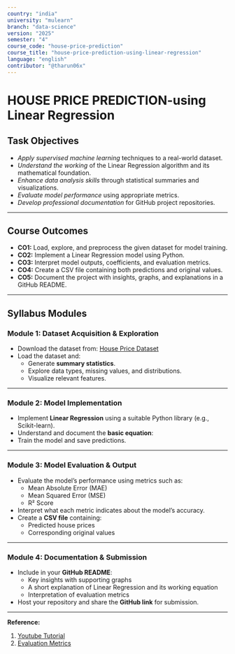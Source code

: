 ```yaml
---
country: "india"
university: "mulearn"
branch: "data-science"
version: "2025"
semester: "4"
course_code: "house-price-prediction"
course_title: "house-price-prediction-using-linear-regression"
language: "english"
contributor: "@tharun06x"
---
```


# HOUSE PRICE PREDICTION-using Linear Regression

## Task Objectives

* *Apply supervised machine learning* techniques to a real-world dataset.  
* *Understand the working* of the Linear Regression algorithm and its mathematical foundation.  
* *Enhance data analysis skills* through statistical summaries and visualizations.  
* *Evaluate model performance* using appropriate metrics.  
* *Develop professional documentation* for GitHub project repositories.  

---

## Course Outcomes

* **CO1:** Load, explore, and preprocess the given dataset for model training.  
* **CO2:** Implement a Linear Regression model using Python.  
* **CO3:** Interpret model outputs, coefficients, and evaluation metrics.  
* **CO4:** Create a CSV file containing both predictions and original values.  
* **CO5:** Document the project with insights, graphs, and explanations in a GitHub README.  

---

## Syllabus Modules

### Module 1: Dataset Acquisition & Exploration
* Download the dataset from: [House Price Dataset](https://datasets-8yqw.onrender.com/download/first)  
* Load the dataset and:
  * Generate **summary statistics**.
  * Explore data types, missing values, and distributions.
  * Visualize relevant features.

---

### Module 2: Model Implementation
* Implement **Linear Regression** using a suitable Python library (e.g., Scikit-learn).  
* Understand and document the **basic equation**:  
* Train the model and save predictions.

---

### Module 3: Model Evaluation & Output
* Evaluate the model’s performance using metrics such as:
  * Mean Absolute Error (MAE)  
  * Mean Squared Error (MSE)  
  * R² Score
* Interpret what each metric indicates about the model’s accuracy.
* Create a **CSV file** containing:
  * Predicted house prices
  * Corresponding original values

---

### Module 4: Documentation & Submission
* Include in your **GitHub README**:
  * Key insights with supporting graphs  
  * A short explanation of Linear Regression and its working equation  
  * Interpretation of evaluation metrics  
* Host your repository and share the **GitHub link** for submission.  


---

**Reference:** 

1. [Youtube Tutorial](https://youtube.com/playlist?list=PLcXD2UVHZ2ND8ykYXwl38n0Jmqk1bMPRd&si=Y7biqPSLqn4sMRof)
2. [Evaluation Metrics](https://vitalflux.com/mse-vs-rmse-vs-mae-vs-mape-vs-r-squared-when-to-use/)

